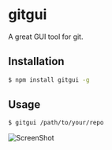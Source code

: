 gitgui
======

A great GUI tool for git.

## Installation

```bash
$ npm install gitgui -g
```

## Usage

```bash
$ gitgui /path/to/your/repo
```

![ScreenShot](http://joeferner.github.com/node-gitgui/images/snapshot1.png)
